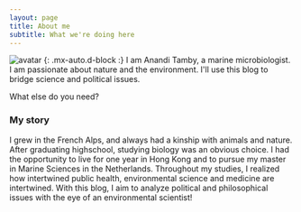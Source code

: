 ```yaml
---
layout: page
title: About me
subtitle: What we're doing here
---
```

![avatar](https://64.media.tumblr.com/1081f848dc5bd4a27ee5c9ad91e35f31/a5c2722ec71e5b9a-88/s1280x1920/03f84fb13d5077af85355d22caffe177f17861d6.jpg) {: .mx-auto.d-block :}
I am Anandi Tamby, a marine microbiologist. I am passionate about nature and the environment. I'll use this blog to bridge science and political issues. 

What else do you need?

### My story

I grew in the French Alps, and always had a kinship with animals and nature. After graduating highschool, studying biology was an obvious choice. I had the opportunity to live for one year in Hong Kong and to pursue my master in Marine Sciences in the Netherlands. Throughout my studies, I realized how intertwined public health, environmental science and medicine are intertwined. With this blog, I aim to analyze political and philosophical issues with the eye of an environmental scientist!
